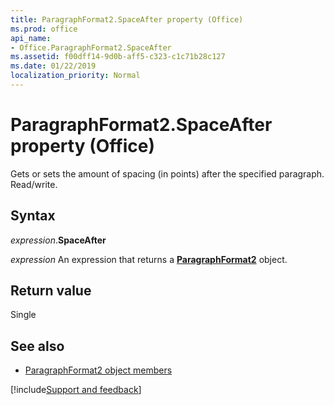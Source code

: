 ```yaml
---
title: ParagraphFormat2.SpaceAfter property (Office)
ms.prod: office
api_name:
- Office.ParagraphFormat2.SpaceAfter
ms.assetid: f00dff14-9d0b-aff5-c323-c1c71b28c127
ms.date: 01/22/2019
localization_priority: Normal
---
```



# ParagraphFormat2.SpaceAfter property (Office)

Gets or sets the amount of spacing (in points) after the specified paragraph. Read/write.


## Syntax

_expression_.**SpaceAfter**

_expression_ An expression that returns a **[ParagraphFormat2](Office.ParagraphFormat2.md)** object.


## Return value

Single


## See also

- [ParagraphFormat2 object members](overview/library-reference/paragraphformat2-members-office.md)




[!include[Support and feedback](~/includes/feedback-boilerplate.md)]